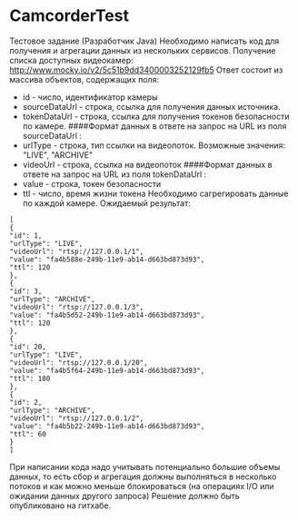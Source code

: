 # CamcorderTest
Тестовое задание (Разработчик Java)
Необходимо написать код для получения и агрегации данных из нескольких сервисов.
Получение списка доступных видеокамер:
http://www.mocky.io/v2/5c51b9dd3400003252129fb5
Ответ состоит из массива объектов, содержащих поля:
* id - число, идентификатор камеры
* sourceDataUrl - строка, ссылка для получения данных источника.
* tokenDataUrl - строка, ссылка для получения токенов безопасности по камере.
####Формат данных в ответе на запрос на URL из поля sourceDataUrl :
* urlType - строка, тип ссылки на видеопоток. Возможные значения: "LIVE",
"ARCHIVE"
* videoUrl - строка, ссылка на видеопоток
####Формат данных в ответе на запрос на URL из поля tokenDataUrl :
* value - строка, токен безопасности
* ttl - число, время жизни токена
Необходимо сагрегировать данные по каждой камере. Ожидаемый результат:
```
[
{
"id": 1,
"urlType": "LIVE",
"videoUrl": "rtsp://127.0.0.1/1",
"value": "fa4b588e-249b-11e9-ab14-d663bd873d93",
"ttl": 120
},
{
"id": 3,
"urlType": "ARCHIVE",
"videoUrl": "rtsp://127.0.0.1/3",
"value": "fa4b5d52-249b-11e9-ab14-d663bd873d93",
"ttl": 120
},
{
"id": 20,
"urlType": "LIVE",
"videoUrl": "rtsp://127.0.0.1/20",
"value": "fa4b5f64-249b-11e9-ab14-d663bd873d93",
"ttl": 180
},
{
"id": 2,
"urlType": "ARCHIVE",
"videoUrl": "rtsp://127.0.0.1/2",
"value": "fa4b5b22-249b-11e9-ab14-d663bd873d93",
"ttl": 60
}
]
```
При написании кода надо учитывать потенциально большие объемы данных, то есть сбор
и агрегация должны выполняться в несколько потоков и как можно меньше блокироваться
(на операциях I/O или ожидании данных другого запроса)
Решение должно быть опубликовано на гитхабе.